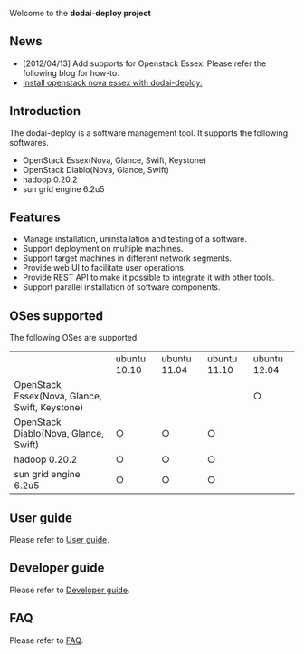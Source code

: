 Welcome to the **dodai-deploy project**

## News 
* [2012/04/13] Add supports for Openstack Essex. Please refer the following blog for how-to.
 * [Install openstack nova essex with dodai-deploy.](http://www.guanxiaohua2k6.com/2012/04/install-openstack-nova-essex-with-dodai.html)

## Introduction
The dodai-deploy is a software management tool. It supports the following softwares.
* OpenStack Essex(Nova, Glance, Swift, Keystone)
* OpenStack Diablo(Nova, Glance, Swift) 
* hadoop 0.20.2
* sun grid engine 6.2u5

## Features
* Manage installation, uninstallation and testing of a software.
* Support deployment on multiple machines. 
* Support target machines in different network segments.
* Provide web UI to facilitate user operations.
* Provide REST API to make it possible to integrate it with other tools.
* Support parallel installation of software components.

## OSes supported
The following OSes are supported.
<table>
   <tr>
       <td></td>
       <td>ubuntu 10.10</td>
       <td>ubuntu 11.04</td>
       <td>ubuntu 11.10</td>
       <td>ubuntu 12.04</td>
   </tr>
   <tr>
       <td>OpenStack Essex(Nova, Glance, Swift, Keystone)</td>
       <td></td>
       <td></td>
       <td></td>
       <td>○</td>
   </tr>
   <tr>
       <td>OpenStack Diablo(Nova, Glance, Swift)</td>
       <td>○</td>
       <td>○</td>
       <td>○</td>
       <td></td>
   </tr>
   <tr>
       <td>hadoop 0.20.2</td>
       <td>○</td>
       <td>○</td>
       <td>○</td>
       <td></td>
   </tr>
   <tr>
       <td>sun grid engine 6.2u5</td>
       <td>○</td>
       <td>○</td>
       <td>○</td>
       <td></td>
   </tr>
</table>

## User guide
Please refer to [User guide](/nii-cloud/dodai-deploy/wiki/User-guide). 

## Developer guide
Please refer to [Developer guide](/nii-cloud/dodai-deploy/wiki/Developer-guide).

## FAQ
Please refer to [FAQ](/nii-cloud/dodai-deploy/wiki/FAQ).
